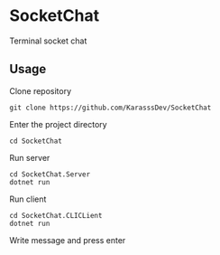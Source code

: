 # SocketChat
Terminal socket chat

## Usage
Clone repository
```
git clone https://github.com/KarasssDev/SocketChat
```
Enter the project directory
```
cd SocketChat
```
Run server
```
cd SocketChat.Server
dotnet run
```

Run client
```
cd SocketChat.CLICLient
dotnet run
```
Write message and press enter
